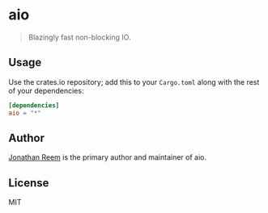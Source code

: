 # aio

> Blazingly fast non-blocking IO.

## Usage

Use the crates.io repository; add this to your `Cargo.toml` along
with the rest of your dependencies:

```toml
[dependencies]
aio = "*"
```

## Author

[Jonathan Reem](https://medium.com/@jreem) is the primary author and maintainer of aio.

## License

MIT

